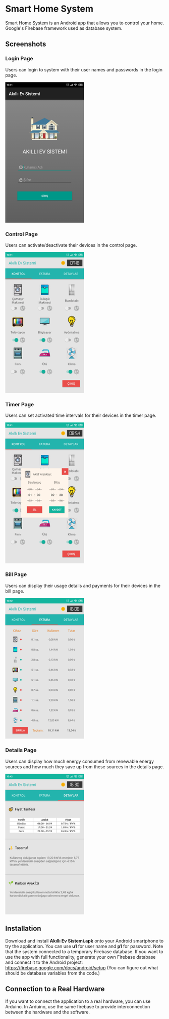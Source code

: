 # Smart Home System

Smart Home System is an Android app that allows you to control your home. Google's Firebase framework used as database system.

## Screenshots

### Login Page

Users can login to system with their user names and passwords in the login page.

<img src="screenshots/login.jpg" width="250">

### Control Page

Users can activate/deactivate their devices in the control page.

<img src="screenshots/control.jpg" width="250">

### Timer Page

Users can set activated time intervals for their devices in the timer page.

<img src="screenshots/timer.jpg" width="250">

### Bill Page

Users can display their usage details and payments for their devices in the bill page.

<img src="screenshots/bill.jpg" width="250">

### Details Page

Users can display how much energy consumed from renewable energy sources and how much they save up from these sources in the details page. 

<img src="screenshots/details.jpg" width="250">

## Installation

Download and install **Akıllı Ev Sistemi.apk** onto your Android smartphone to try the application. You can use **u1** for user name and **p1** for password. Note that the system connected to a temporary Firebase database. If you want to use the app with full functionality, generate your own Firebase database and connect it to the Android project: https://firebase.google.com/docs/android/setup (You can figure out what should be database variables from the code.)


## Connection to a Real Hardware

If you want to connect the application to a real hardware, you can use Arduino. In Arduino, use the same firebase to provide interconnection between the hardware and the software.
